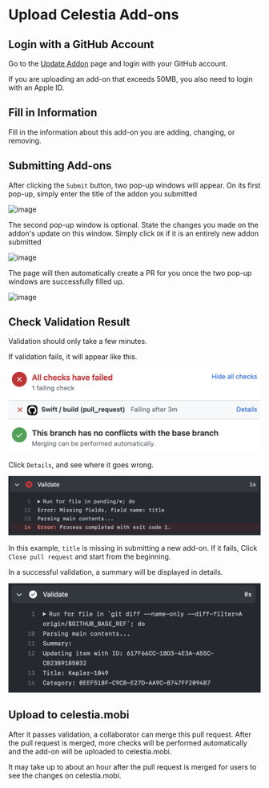 # Upload Celestia Add-ons

## Login with a GitHub Account

Go to the [Update Addon](https://celestia.mobi/submit-addon) page and login with your GitHub account.

If you are uploading an add-on that exceeds 50MB, you also need to login with an Apple ID.

## Fill in Information

Fill in the information about this add-on you are adding, changing, or removing.

## Submitting Add-ons

After clicking the `Submit` button, two pop-up windows will appear. On its first pop-up, simply enter the title of the addon you submitted

![image](https://github.com/celestiamobile/celestia-addon-validator/assets/95486841/7f720084-b43d-46d1-9714-0b67e88e447c)

The second pop-up window is optional. State the changes you made on the addon's update on this window. Simply click `OK` if it is an entirely new addon submitted

![image](https://github.com/celestiamobile/celestia-addon-validator/assets/95486841/36874e29-44f9-41bc-b69f-b8c481e05437)

The page will then automatically create a PR for you once the two pop-up windows are successfully filled up.

![image](https://github.com/celestiamobile/celestia-addon-validator/assets/95486841/d2a16b23-7f8f-488d-accf-6b51479330ef)

## Check Validation Result

Validation should only take a few minutes.

If validation fails, it will appear like this.

![failing vaidation](images/failing-validation.png)

Click `Details`, and see where it goes wrong.

![failing vaidation details](images/validation-details.png)

In this example, `title` is missing in submitting a new add-on. If it fails, Click `Close pull request` and start from the beginning.

In a successful validation, a summary will be displayed in details.

![successful vaidation details](images/successful-validation.png)

## Upload to celestia.mobi

After it passes validation, a collaborator can merge this pull request. After the pull request is merged, more checks will be performed automatically and the add-on will be uploaded to celestia.mobi.

It may take up to about an hour after the pull request is merged for users to see the changes on celestia.mobi.
